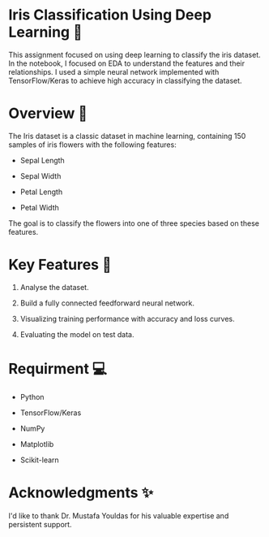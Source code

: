 # Iris Classification Using Deep Learning 🪻

This assignment focused on using deep learning to classify the iris dataset. In the notebook, I focused on EDA to understand the features and their relationships. I used a simple neural network implemented with TensorFlow/Keras to achieve high accuracy in classifying the dataset.

# Overview 🔎

The Iris dataset is a classic dataset in machine learning, containing 150 samples of iris flowers with the following features:

- Sepal Length

- Sepal Width

- Petal Length

- Petal Width

The goal is to classify the flowers into one of three species based on these features.

# Key Features 🔑

1. Analyse the dataset. 

2. Build a fully connected feedforward neural network.

3. Visualizing training performance with accuracy and loss curves.

4. Evaluating the model on test data.

# Requirment 💻

- Python

- TensorFlow/Keras

- NumPy

- Matplotlib

- Scikit-learn

# Acknowledgments ✨

I'd like to thank Dr. Mustafa Youldas for his valuable expertise and persistent support.

